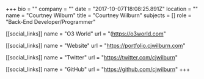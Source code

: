 +++
bio = ""
company = ""
date = "2017-10-07T18:08:25.891Z"
location = ""
name = "Courtney Wilburn"
title = "Courtney Wilburn"
subjects = []
role = "Back-End Developer/Programmer"

[[social_links]]
  name = "O3 World"
  url = "(https://o3world.com"

[[social_links]]
  name = "Website"
  url = "https://portfolio.cjwilburn.com"

[[social_links]]
  name = "Twitter"
  url = "https://twitter.com/cjwilburn"

[[social_links]]
  name = "GitHub"
  url = "https://github.com/cjwilburn"
+++
